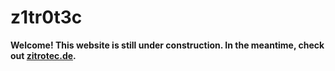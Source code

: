 # z1tr0t3c

**Welcome! This website is still under construction.  In the meantime, check out [zitrotec.de](https://zitrotec.de).**
